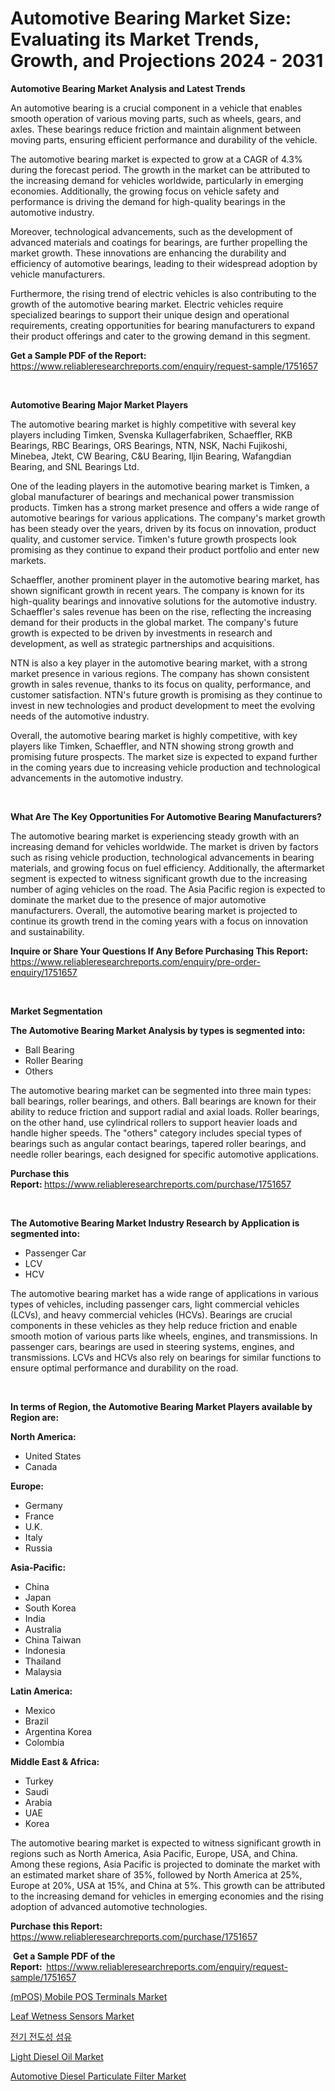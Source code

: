 <p><h1>Automotive Bearing Market Size: Evaluating its Market Trends, Growth, and Projections 2024 - 2031</h1></p><p><strong>Automotive Bearing Market Analysis and Latest Trends</strong></p>
<p><p>An automotive bearing is a crucial component in a vehicle that enables smooth operation of various moving parts, such as wheels, gears, and axles. These bearings reduce friction and maintain alignment between moving parts, ensuring efficient performance and durability of the vehicle.</p><p>The automotive bearing market is expected to grow at a CAGR of 4.3% during the forecast period. The growth in the market can be attributed to the increasing demand for vehicles worldwide, particularly in emerging economies. Additionally, the growing focus on vehicle safety and performance is driving the demand for high-quality bearings in the automotive industry.</p><p>Moreover, technological advancements, such as the development of advanced materials and coatings for bearings, are further propelling the market growth. These innovations are enhancing the durability and efficiency of automotive bearings, leading to their widespread adoption by vehicle manufacturers.</p><p>Furthermore, the rising trend of electric vehicles is also contributing to the growth of the automotive bearing market. Electric vehicles require specialized bearings to support their unique design and operational requirements, creating opportunities for bearing manufacturers to expand their product offerings and cater to the growing demand in this segment.</p></p>
<p><strong>Get a Sample PDF of the Report:&nbsp;</strong> <a href="https://www.reliableresearchreports.com/enquiry/request-sample/1751657">https://www.reliableresearchreports.com/enquiry/request-sample/1751657</a></p>
<p>&nbsp;</p>
<p><strong>Automotive Bearing Major Market Players</strong></p>
<p><p>The automotive bearing market is highly competitive with several key players including Timken, Svenska Kullagerfabriken, Schaeffler, RKB Bearings, RBC Bearings, ORS Bearings, NTN, NSK, Nachi Fujikoshi, Minebea, Jtekt, CW Bearing, C&U Bearing, Iljin Bearing, Wafangdian Bearing, and SNL Bearings Ltd.</p><p>One of the leading players in the automotive bearing market is Timken, a global manufacturer of bearings and mechanical power transmission products. Timken has a strong market presence and offers a wide range of automotive bearings for various applications. The company's market growth has been steady over the years, driven by its focus on innovation, product quality, and customer service. Timken's future growth prospects look promising as they continue to expand their product portfolio and enter new markets.</p><p>Schaeffler, another prominent player in the automotive bearing market, has shown significant growth in recent years. The company is known for its high-quality bearings and innovative solutions for the automotive industry. Schaeffler's sales revenue has been on the rise, reflecting the increasing demand for their products in the global market. The company's future growth is expected to be driven by investments in research and development, as well as strategic partnerships and acquisitions.</p><p>NTN is also a key player in the automotive bearing market, with a strong market presence in various regions. The company has shown consistent growth in sales revenue, thanks to its focus on quality, performance, and customer satisfaction. NTN's future growth is promising as they continue to invest in new technologies and product development to meet the evolving needs of the automotive industry.</p><p>Overall, the automotive bearing market is highly competitive, with key players like Timken, Schaeffler, and NTN showing strong growth and promising future prospects. The market size is expected to expand further in the coming years due to increasing vehicle production and technological advancements in the automotive industry.</p></p>
<p>&nbsp;</p>
<p><strong>What Are The Key Opportunities For Automotive Bearing Manufacturers?</strong></p>
<p><p>The automotive bearing market is experiencing steady growth with an increasing demand for vehicles worldwide. The market is driven by factors such as rising vehicle production, technological advancements in bearing materials, and growing focus on fuel efficiency. Additionally, the aftermarket segment is expected to witness significant growth due to the increasing number of aging vehicles on the road. The Asia Pacific region is expected to dominate the market due to the presence of major automotive manufacturers. Overall, the automotive bearing market is projected to continue its growth trend in the coming years with a focus on innovation and sustainability.</p></p>
<p><strong>Inquire or Share Your Questions If Any Before Purchasing This Report:</strong> <a href="https://www.reliableresearchreports.com/enquiry/pre-order-enquiry/1751657">https://www.reliableresearchreports.com/enquiry/pre-order-enquiry/1751657</a></p>
<p>&nbsp;</p>
<p><strong>Market Segmentation</strong></p>
<p><strong>The Automotive Bearing Market Analysis by types is segmented into:</strong></p>
<p><ul><li>Ball Bearing</li><li>Roller Bearing</li><li>Others</li></ul></p>
<p><p>The automotive bearing market can be segmented into three main types: ball bearings, roller bearings, and others. Ball bearings are known for their ability to reduce friction and support radial and axial loads. Roller bearings, on the other hand, use cylindrical rollers to support heavier loads and handle higher speeds. The "others" category includes special types of bearings such as angular contact bearings, tapered roller bearings, and needle roller bearings, each designed for specific automotive applications.</p></p>
<p><strong>Purchase this Report:&nbsp;</strong><a href="https://www.reliableresearchreports.com/purchase/1751657">https://www.reliableresearchreports.com/purchase/1751657</a></p>
<p>&nbsp;</p>
<p><strong>The Automotive Bearing Market Industry Research by Application is segmented into:</strong></p>
<p><ul><li>Passenger Car</li><li>LCV</li><li>HCV</li></ul></p>
<p><p>The automotive bearing market has a wide range of applications in various types of vehicles, including passenger cars, light commercial vehicles (LCVs), and heavy commercial vehicles (HCVs). Bearings are crucial components in these vehicles as they help reduce friction and enable smooth motion of various parts like wheels, engines, and transmissions. In passenger cars, bearings are used in steering systems, engines, and transmissions. LCVs and HCVs also rely on bearings for similar functions to ensure optimal performance and durability on the road.</p></p>
<p>&nbsp;</p>
<p><strong>In terms of Region, the Automotive Bearing Market Players available by Region are:</strong></p>
<p>
    <p> <strong> North America: </strong>
        <ul>
            <li>United States</li>
            <li>Canada</li>
        </ul>
        </p> 
    <p> <strong> Europe: </strong>
        <ul>
            <li>Germany</li>
            <li>France</li>
            <li>U.K.</li>
            <li>Italy</li>
            <li>Russia</li>
        </ul>
        </p> 
    <p> <strong> Asia-Pacific: </strong>
        <ul>
            <li>China</li>
            <li>Japan</li>
            <li>South Korea</li>
            <li>India</li>
            <li>Australia</li>
            <li>China Taiwan</li>
            <li>Indonesia</li>
            <li>Thailand</li>
            <li>Malaysia</li>
        </ul>
        </p> 
    <p> <strong> Latin America: </strong>
        <ul>
            <li>Mexico</li>
            <li>Brazil</li>
            <li>Argentina Korea</li>
            <li>Colombia</li>
        </ul>
        </p> 
    <p> <strong> Middle East & Africa: </strong>
        <ul>
            <li>Turkey</li>
            <li>Saudi</li>
            <li>Arabia</li>
            <li>UAE</li>
            <li>Korea</li>
        </ul>
    </p>
    </p>
<p><p>The automotive bearing market is expected to witness significant growth in regions such as North America, Asia Pacific, Europe, USA, and China. Among these regions, Asia Pacific is projected to dominate the market with an estimated market share of 35%, followed by North America at 25%, Europe at 20%, USA at 15%, and China at 5%. This growth can be attributed to the increasing demand for vehicles in emerging economies and the rising adoption of advanced automotive technologies.</p></p>
<p><strong>Purchase this Report: </strong><a href="https://www.reliableresearchreports.com/purchase/1751657">https://www.reliableresearchreports.com/purchase/1751657</a></p>
<p>&nbsp;<strong>Get a Sample PDF of the Report:&nbsp;&nbsp;</strong><a href="https://www.reliableresearchreports.com/enquiry/request-sample/1751657">https://www.reliableresearchreports.com/enquiry/request-sample/1751657</a></p>
<p><strong></strong></p>
<p><p><a href="https://view.publitas.com/reportprime-1/mpos-mobile-pos-terminals-market-with-the-goal-of-estimating-the-market-size-and-future-growth-potential-of-various-market-segments-based-on-component-applications-end-user-and-region/">(mPOS) Mobile POS Terminals Market</a></p><p><a href="https://issuu.com/reportprime-2/docs/leaf-wetness-sensors-market-size-2030.pptx">Leaf Wetness Sensors Market</a></p><p><a href="https://github.com/fredrickeglers/Market-Research-Report-List-1/blob/main/4843822188065.md">전기 전도성 섬유</a></p><p><a href="https://summer-dogwood-3e9.notion.site/Light-Diesel-Oil-Market-Size-Furnishes-Valuable-Information-Encompassing-Market-Share-Market-Trends-c388ecb617554ae2b858f8522b44309b">Light Diesel Oil Market</a></p><p><a href="https://github.com/Chiragrp22/Market-Research-Report-List-3/blob/main/automotive-diesel-particulate-filter-market.md">Automotive Diesel Particulate Filter Market</a></p></p>